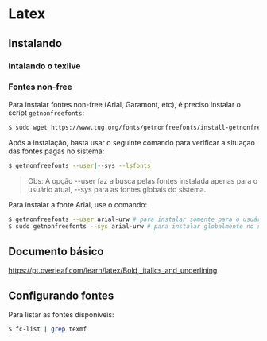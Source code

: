 # Latex

## Instalando

### Intalando o texlive


### Fontes non-free

Para instalar fontes non-free (Arial, Garamont, etc), é preciso instalar o script `getnonfreefonts`:

```bash
$ sudo wget https://www.tug.org/fonts/getnonfreefonts/install-getnonfreefonts -O /tmp/install-getnonfreefonts; sudo chmod a+x /tmp/install-getnonfreefonts; sudo texlua /tmp/install-getnonfreefonts; 
```

Após a instalação, basta usar o seguinte comando para verificar a situaçao das fontes pagas no sistema:

```bash
$ getnonfreefonts --user|--sys --lsfonts
```

> Obs: A opção --user faz a busca pelas fontes instalada apenas para o usuário atual, --sys para as fontes globais do sistema.

Para instalar a fonte Arial, use o comando:


```bash
$ getnonfreefonts --user arial-urw # para instalar somente para o usuário atual
$ sudo getnonfreefonts --sys arial-urw # para instalar globalmente no sistema
```


## Documento básico

https://pt.overleaf.com/learn/latex/Bold,_italics_and_underlining

## Configurando fontes

Para listar as fontes disponíveis:

```bash
$ fc-list | grep texmf
```
